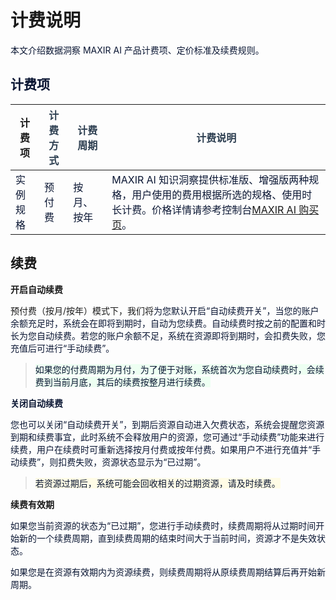 # 计费说明

<font style="color:rgb(10, 22, 51);">本文介绍数据洞察 MAXIR AI 产品计费项、定价标准及续费规则。</font>


## <font style="color:rgb(10, 22, 51);">计费项</font>
| **计费项** | **<font style="color:rgb(44, 62, 80);">计费方式</font>** | **<font style="color:rgb(44, 62, 80);">计费周期</font>** | **<font style="color:rgb(44, 62, 80);">计费说明</font>** |
| --- | --- | --- | --- |
| <font style="color:rgb(10, 22, 51);">实例规格</font> | <font style="color:rgb(10, 22, 51);">预付费</font> | <font style="color:rgb(10, 22, 51);">按月、按年</font> | <font style="color:rgb(10, 22, 51);">MAXIR AI 知识洞察提供标准版、增强版两种规格，用户使用的费用根据所选的规格、使用时长计费。价格详情请参考控制台[MAXIR AI 购买页](https://console.ucloud.cn/maxir/ai/create)。</font> |


## 续费
**开启自动续费**

预付费（按月/按年）模式下，我们将<font style="color:rgb(10, 22, 51);">为您默认开启“自动续费开关”，当您的账户余额充足时，系统会在即将到期时，自动为您续费。自动续费时按之前的配置和时长为您自动续费。若您的账户余额不足，系统在资源即将到期时，会扣费失败，您充值后可进行“手动续费”。</font>

> <font style="color:rgb(10, 22, 51);background-color:rgb(237, 255, 242);">如果您的付费周期为月付，为了便于对账，系统首次为您自动续费时，会续费到当前月底，其后的续费按整月进行续费。</font>
>



**<font style="color:rgb(10, 22, 51);">关闭自动续费</font>**<font style="color:rgb(10, 22, 51);"></font>

<font style="color:rgb(10, 22, 51);">您也可以关闭“自动续费开关”，到期后资源自动进入欠费状态，系统会提醒您资源到期和续费事宜，此时系统不会释放用户的资源，您可通过“手动续费”功能来进行续费，用户在续费时可重新选择按月付费或按年付费。如果用户不进行充值并“手动续费”，则扣费失败，资源状态显示为“已过期”。</font>

><font style="color:rgb(10, 22, 51);background-color:rgb(255, 252, 230);">若资源过期后，系统可能会回收相关的过期资源，请及时续费。</font>



**续费有效期**

<font style="color:rgb(10, 22, 51);">如果您当前资源的状态为“已过期”，您进行手动续费时，续费周期将从过期时间开始新的一个续费周期，直到续费周期的结束时间大于当前时间，资源才不是失效状态。</font>

<font style="color:rgb(10, 22, 51);">如果您是在资源有效期内为资源续费，则续费周期将从原续费周期结算后再开始新周期。</font>

